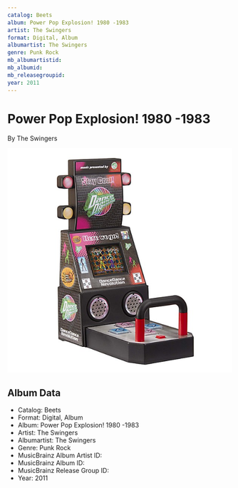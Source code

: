 ```yaml
---
catalog: Beets
album: Power Pop Explosion! 1980 -1983
artist: The Swingers
format: Digital, Album
albumartist: The Swingers
genre: Punk Rock
mb_albumartistid: 
mb_albumid: 
mb_releasegroupid: 
year: 2011
---
```


# Power Pop Explosion! 1980 -1983

By The Swingers

![](../../assets/beetscovers/The_Swingers-Power_Pop_Explosion!_1980_-1983.jpg)

## Album Data

- Catalog: Beets
- Format: Digital, Album
- Album: Power Pop Explosion! 1980 -1983
- Artist: The Swingers
- Albumartist: The Swingers
- Genre: Punk Rock
- MusicBrainz Album Artist ID: 
- MusicBrainz Album ID: 
- MusicBrainz Release Group ID: 
- Year: 2011

